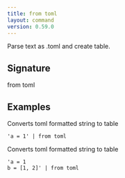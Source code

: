 ```yaml
---
title: from toml
layout: command
version: 0.59.0
---
```


Parse text as .toml and create table.

## Signature

from toml 

## Examples

Converts toml formatted string to table
```shell
'a = 1' | from toml
```

Converts toml formatted string to table
```shell
'a = 1
b = [1, 2]' | from toml
```

